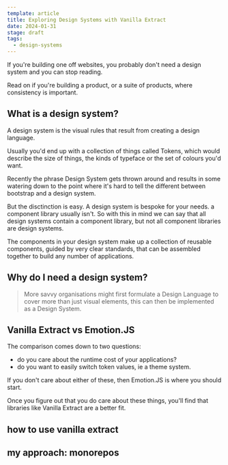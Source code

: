 ```yaml
---
template: article
title: Exploring Design Systems with Vanilla Extract
date: 2024-01-31
stage: draft
tags:
  - design-systems
---
```


If you're building one off websites, you probably don't need a design system and you can stop reading.

Read on if you're building a product, or a suite of products, where consistency is important.

## What is a design system?

A design system is the visual rules that result from creating a design language.

Usually you'd end up with a collection of things called Tokens, which would describe the size of things, the kinds of typeface or the set of colours you'd want.

Recently the phrase Design System gets thrown around and results in some watering down to the point where it's hard to tell the different between bootstrap and a design system.

But the disctinction is easy. A design system is bespoke for your needs. a component library usually isn't. So with this in mind we can say that all design systems contain a component library, but not all component libraries are design systems.

The components in your design system make up a collection of reusable components, guided by very clear standards, that can be assembled together to build any number of applications.

## Why do I need a design system?

> More savvy organisations might first formulate a Design Language to cover more than just visual elements, this can then be implemented as a Design System.

## Vanilla Extract vs Emotion.JS

The comparison comes down to two questions:

- do you care about the runtime cost of your applications?
- do you want to easily switch token values, ie a theme system.

If you don't care about either of these, then Emotion.JS is where you should start.

Once you figure out that you do care about these things, you'll find that libraries like Vanilla Extract are a better fit.

## how to use vanilla extract

## my approach: monorepos

